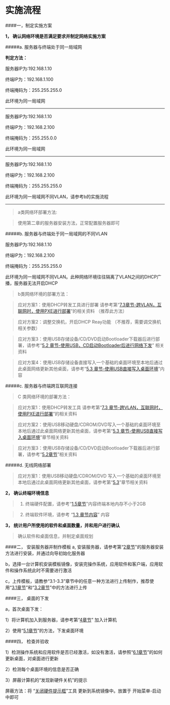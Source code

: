 # 实施流程

####一，制定实施方案

**1， 确认网络环境是否满足要求并制定网络实施方案**



#####a. 服务器与终端处于同一局域网


**判定方法：**

服务器IP为:192.168.1.10


终端IP为：192.168.1.100


终端掩码为：255.255.255.0



此环境为同一局域网

---

服务器IP为:192.168.1.10

终端IP为：192.168.2.100

终端掩码为：255.255.0.0



此环境为同一局域网

---


服务器IP为:192.168.1.10



终端IP为：192.168.2.100



终端掩码为：255.255.255.0


此环境为同一局域网不同VLAN，请参考b的实施流程


---


> a类网络环部署方法:


> 使用第二章的服务器安装方法，正常配置服务器即可




#####b. 服务器与终端处于同一局域网的不同VLAN


服务器IP为:192.168.1.10

终端IP为：192.168.2.100


终端掩码为：255.255.255.0


此环境为同一局域网不同VLAN。此种网络环境往往隔离了VLAN之间的DHCP广播，服务器无法开启DHCP

> b类网络环境的部署方法：



>应对方案1：使用DHCP转发工具进行部署  请参考第“[7.3章节-跨VLAN，互联网时，使用PXE进行部署](/kuaVLANhuanjingshi.html)”的相关资料 （推荐此方法）

>应对方案2：调整交换机，开启DHCP Reay功能   （不推荐，需要调交换机相关参数）

>应对方案3：使用USB存储设备/CD/DVD启动Bootloader下载器后进行部署，请参考“[5.2 章节-使用USB，CD启动Bootloader后进行网络下发](/usb-boot-network.html)” 相关资料

>应对方案4：使用USB存储设备直接写入一个基础的桌面环境至本地后通过此桌面网络更新其他桌面，请参考“[5.3 章节-使用USB直接写入桌面环境](/usb-boot-local.html)”内容



#####c. 服务器与终端跨互联网连接

> C 类网络环境的部署方法：


>应对方案1：使用DHCP转发工具 请参考第“[7.3 章节-跨VLAN，互联网时，使用PXE进行部署](/kuaVLANhuanjingshi.html)”的相关资料

>应对方案2：使用USB移动硬盘/CDROM/DVD写入一个基础的桌面环境至本地后通过此桌面网络更新其他桌面，请参考第“[5.3 章节-使用USB直接写入桌面环境](/usb-boot-local.html)”章节相关资料

>应对方案3：使用USB存储设备/CD/DVD启动Bootloader下载器后进行部署，请参考“[5.2章节](/usb-boot-network.html)”相关资料



#####d. 无线网络部署

>应对方案1：使用USB移动硬盘/CDROM/DVD 写入一个基础的桌面环境至本地后通过此桌面网络更新其他桌面，请参考第“[5.3](/usb-boot-local.html)”章节相关资料


 
   
**2，  确认终端环境信息**

> 1. 终端硬件配置，请参考“[1.5章节](/zhong_duan_ying_jian_pei_zhi_yao_qiu.html)”内容终端本地内存不小于2GB

> 2.  终端软件环境，请参考 “[1.3 章节内容](/ruan_jian_pei_zhi_yao_qiu.html)” 内容


**3，  统计用户所使用的软件和桌面数量，并和用户进行确认**

> 确认软件和桌面信息，并制定桌面规划


####二， 安装服务器并制作模板
a, 安装服务器，请参考第“[2章节](/fu_wu_duan_an_zhuang.html)"的服务器安装方法进行安装，并通过向导初始化服务器

b，选择一台计算机安装模板镜像，安装完操作系统，应用软件和客户端，应用软件和操作系统此时不需要进行激活

c，上传模板，请教参“3.1-3.3”章节中的任意一种方法进行上传制作，推荐使用“[3.1章节](/shi_yong_shang_chuan_gong_ju_zhi_zuo.html)”和“[3.2章节](/shi_yong_v2p_gong_ju_zhi_zuo.html)”中的方法进行上传


####三， 桌面的下发

a，首次桌面下发：

1）将计算机加入到服务器，请参考第“[4章节](/shengchengjisuanji.html)” 加入计算机

2）使用“[5.1章节](/pxe-setup.html)”的方法，下发桌面环境


####四， 检查并验收

1）检测操作系统和应用软件是否已经激活，如没有激活，请参照“[6.1章节](/ruhegengxinzhuomian.html)”的如何更新桌面，对桌面进行更新

2）检测每个桌面环境的信息是否正确

3）屏蔽计算机的“发现新硬件关机”的提示

屏蔽方法：将 “[关闭硬件提示框](http://vpn.os-v.com:82/%E5%B7%A5%E5%85%B7/%E5%85%B3%E9%97%AD%E7%A1%AC%E4%BB%B6%E6%8F%90%E7%A4%BA%E6%A1%86.zip)”工具 更新到系统镜像中。放置于 开始菜单-启动中即可









